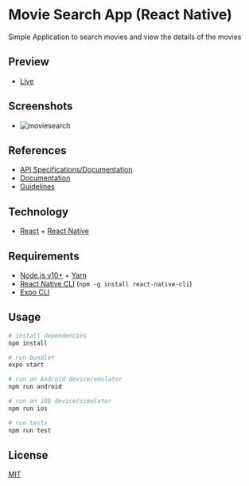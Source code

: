 # Movie Search App (React Native)

Simple Application to search movies and view the details of the movies

## Preview
- [Live](https://expo.io/@anirudha4/projects/movie-search-app)

## Screenshots
- ![moviesearch](https://firebasestorage.googleapis.com/v0/b/dynamite-beff5.appspot.com/o/movie-search.png?alt=media&token=9ca77f58-b2c9-4baf-aba8-e463854e3970)

## References

- [API Specifications/Documentation](https://starterspecapi.docs.apiary.io/)
- [Documentation](./docs)
- [Guidelines](https://github.com/emiketic/helloworld-dev/tree/master/docs/guidelines)

## Technology

- [React](https://reactjs.org/) + [React Native](https://facebook.github.io/react-native/)

## Requirements

- [Node.js v10+](https://nodejs.org/) + [Yarn](https://yarnpkg.com/)
- [React Native CLI](https://www.npmjs.com/package/react-native-cli) (`npm -g install react-native-cli`)
- [Expo CLI](https://docs.expo.io/workflow/expo-cli/)


## Usage

```sh
# install dependencies
npm install

# run bundler
expo start

# run on Android device/emulator
npm run android

# run on iOS device/simulator
npm run ios

# run tests
npm run test

```

## License
[MIT](https://choosealicense.com/licenses/mit/)


